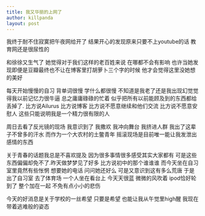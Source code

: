 ```yaml
---
title: 我又华丽的上网了
author: killpanda
layout: post
---
```

我终于耐不住寂寞把午夜网给开了 结果开心的发现原来只要不上youtube的话 教育网还是很尿性的


和徐徐又生气了 她觉得对于我们这样的老百姓来说 在哪都不会有影响 也许当她发现即便是豆瓣最终也不让在博客里打胡萝卜三个字的时候 他才会觉得这里没她想的美好


每天开始慢慢的自习 背单词很慢 学什么都很慢 不知道是我老了还是我出现幻觉觉得我以前记忆力很牛逼 总之庸庸碌碌的忙着 似乎把所有以前能顾及到的东西都给丢掉了. 比方说Ailurus 比方说博客 比方说不愿意继续和他们交流 比方说不愿意安慰人 这些只能说明我是一个精力很有限的人


周日去看了反光镜的现场 我意识到了 我撒欢 我冲向舞台 我挤进人群 我出了这辈子不曾多的汗水 而作为一个大农村的土鳖青年 摇滚现场是目前唯一能让我发泄出感情的东西


关于青春的话题我总是不喜欢提及 因为很多事情很多感受其实大家都有 可是这些东西偏偏却免不了.昨天做梦梦见了好多 比方说初中的那个谁谁谁 而今天坐在自习室里竟然有些怅惘 想要她的电话 问问她还好么 可是又意识到这有多么荒唐 于是出了自习室 去了体育场 一个人坐在看台上 今天天很蓝 微微的风吹着 ipod恰好轮到了 整个加在一起 不免有点小小的悲伤


今天的好消息是关于学校的一丝希望 只要是希望 也能让我从午觉里high醒 我现在带着逃难般的姿态
